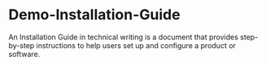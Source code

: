 # Demo-Installation-Guide
An Installation Guide in technical writing is a document that provides step-by-step instructions to help users set up and configure a product or software.
